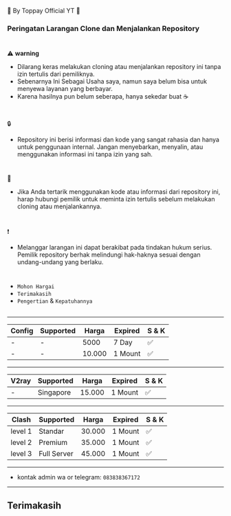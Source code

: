 🍚 By Toppay Official YT 🚀
### Peringatan Larangan Clone dan Menjalankan Repository
#
⚠️ **warning**
- Dilarang keras melakukan cloning atau menjalankan repository ini tanpa izin tertulis dari pemiliknya.
- Sebenarnya Ini Sebagai Usaha saya, namun saya belum bisa untuk menyewa layanan yang berbayar.
- Karena hasilnya pun belum seberapa, hanya sekedar buat ☕
#
🔒
- Repository ini berisi informasi dan kode yang sangat rahasia dan hanya untuk penggunaan internal. Jangan menyebarkan, menyalin, atau menggunakan informasi ini tanpa izin yang sah.
#
📩
- Jika Anda tertarik menggunakan kode atau informasi dari repository ini, harap hubungi pemilik untuk meminta izin tertulis sebelum melakukan cloning atau menjalankannya.
#
❗
- Melanggar larangan ini dapat berakibat pada tindakan hukum serius. Pemilik repository berhak melindungi hak-haknya sesuai dengan undang-undang yang berlaku.
#
- `Mohon Hargai`
- `Terimakasih`
- `Pengertian` & `Kepatuhannya`

##
___
| Config  | Supported    | Harga   | Expired | S & K   |
| ------- | ------------ | ------- | ------- | ------- |
| -       | -            | 5000    | 7 Day   |    ✅   |
| -       | -            | 10.000  | 1 Mount |    ✅   |
___
| V2ray   | Supported    | Harga   | Expired | S & K   |
| ------- | ------------ | ------- | ------- | ------- |
| -       | Singapore    | 15.000  | 1 Mount |    ✅   |
___
| Clash   | Supported    | Harga   | Expired | S & K   |
| ------- | ------------ | ------- | ------- | ------- |
| level 1 | Standar      | 30.000  | 1 Mount |    ✅   |
| level 2 | Premium      | 35.000  | 1 Mount |    ✅   |
| level 3 | Full Server  | 45.000  | 1 Mount |    ✅   |
___
-    kontak admin wa or telegram: `083838367172`
---
##
## Terimakasih